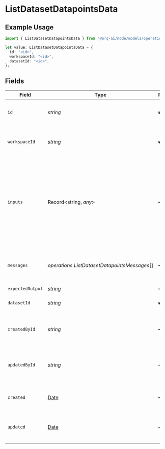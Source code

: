 # ListDatasetDatapointsData

## Example Usage

```typescript
import { ListDatasetDatapointsData } from "@orq-ai/node/models/operations";

let value: ListDatasetDatapointsData = {
  id: "<id>",
  workspaceId: "<id>",
  datasetId: "<id>",
};
```

## Fields

| Field                                                                                                                                          | Type                                                                                                                                           | Required                                                                                                                                       | Description                                                                                                                                    |
| ---------------------------------------------------------------------------------------------------------------------------------------------- | ---------------------------------------------------------------------------------------------------------------------------------------------- | ---------------------------------------------------------------------------------------------------------------------------------------------- | ---------------------------------------------------------------------------------------------------------------------------------------------- |
| `id`                                                                                                                                           | *string*                                                                                                                                       | :heavy_check_mark:                                                                                                                             | The unique identifier of the dataset item                                                                                                      |
| `workspaceId`                                                                                                                                  | *string*                                                                                                                                       | :heavy_check_mark:                                                                                                                             | The unique identifier of the workspace it belongs to                                                                                           |
| `inputs`                                                                                                                                       | Record<string, *any*>                                                                                                                          | :heavy_minus_sign:                                                                                                                             | The inputs of the dataset. Key value pairs where the key is the input name and the value is the input value. Nested objects are not supported. |
| `messages`                                                                                                                                     | *operations.ListDatasetDatapointsMessages*[]                                                                                                   | :heavy_minus_sign:                                                                                                                             | A list of messages comprising the conversation so far                                                                                          |
| `expectedOutput`                                                                                                                               | *string*                                                                                                                                       | :heavy_minus_sign:                                                                                                                             | N/A                                                                                                                                            |
| `datasetId`                                                                                                                                    | *string*                                                                                                                                       | :heavy_check_mark:                                                                                                                             | The unique identifier of the dataset                                                                                                           |
| `createdById`                                                                                                                                  | *string*                                                                                                                                       | :heavy_minus_sign:                                                                                                                             | The unique identifier of the user who created the dataset                                                                                      |
| `updatedById`                                                                                                                                  | *string*                                                                                                                                       | :heavy_minus_sign:                                                                                                                             | The unique identifier of the user who last updated the dataset                                                                                 |
| `created`                                                                                                                                      | [Date](https://developer.mozilla.org/en-US/docs/Web/JavaScript/Reference/Global_Objects/Date)                                                  | :heavy_minus_sign:                                                                                                                             | The date and time the resource was created                                                                                                     |
| `updated`                                                                                                                                      | [Date](https://developer.mozilla.org/en-US/docs/Web/JavaScript/Reference/Global_Objects/Date)                                                  | :heavy_minus_sign:                                                                                                                             | The date and time the resource was last updated                                                                                                |